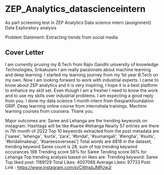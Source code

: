 # ZEP_Analytics_datascienceintern
As part screening test in ZEP Analytics Data science intern (assignment) Data Exploratory analysis

Problem Statement: Extracting trends from social media


## Cover Letter
I am currently prusing my B.Tech from Rajiv Gandhi university of knowledge Technologies, Srikakulam
I am really passionate about machine learning and deep learning. I started my learning journey from my 1st year B.Tech on my own. Now I am looking forward to work with industrial experts. I came to know about ZEP analytics and it is very inspiring, I hope it is a best platform to enhance my skill set. Even though I am a fresher I need to know the work and to use my skills over industrial problems. I am expecting a good reply from you. 
I done my data science 1 month intern from thesparkfoundation GRIP.
Deep learning online course from internshala trainings.
Machine learning courses from coursera.
Thank you.

Major outcomes are:
Saree and Lehanga are the trending keywords on instagram. Hashtags will be like #saree #lehanga
Nearly 57 entries are there in 7th month of 2022
Top 10 keywords extracted from the post metadata are ['saree', 'lehenga', 'kurta', 'zara', '#bridal', '#sumangali', '#lengha', '#suits', '#bridalmakeup', '#sareesoverseas']
Total words are 4818 in the dataset, trending keyword Saree count is 28, sum of top trending keyword occurances 198
Trending score 58% for Saree
Tending score 56% for Lehanga
Top trending analysis based on likes are:
Trending keyword: Saree
Top liked post: 1189129
Total Likes: 4007068
Average Likes: 97733
Post Link : https://www.instagram.com/p/CWnsbJMPJwJ/
